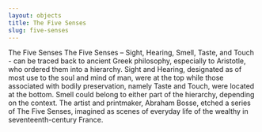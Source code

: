 ```yaml
---
layout: objects
title: The Five Senses
slug: five-senses
---
```

The Five Senses  The Five Senses – Sight, Hearing, Smell, Taste, and Touch - can be traced back to ancient Greek philosophy, especially to Aristotle, who ordered them into a hierarchy. Sight and  Hearing, designated as of most use to the soul and mind of man, were at the top while those associated with bodily preservation, namely Taste and Touch, were located at the bottom. Smell could belong to either part of the hierarchy, depending on the context.  The artist and printmaker, Abraham Bosse,  etched a series of The Five Senses, imagined as scenes of everyday life of the wealthy in seventeenth-century France.

